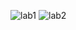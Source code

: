 ![lab1](https://user-images.githubusercontent.com/86391922/159701878-6d012027-614a-4a11-ab33-3ae8395bf847.png)
![lab2](https://user-images.githubusercontent.com/86391922/159713733-ad43c62f-33f9-488c-b2aa-511dc0fd08b3.png)
